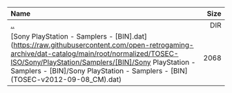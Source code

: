 |Name|Size|
|:---|---:|
|[..](../index.html)|DIR|
|[Sony PlayStation - Samplers - [BIN].dat](https://raw.githubusercontent.com/open-retrogaming-archive/dat-catalog/main/root/normalized/TOSEC-ISO/Sony/PlayStation/Samplers/[BIN]/Sony PlayStation - Samplers - [BIN]/Sony PlayStation - Samplers - [BIN] (TOSEC-v2012-09-08_CM).dat)|2068|
